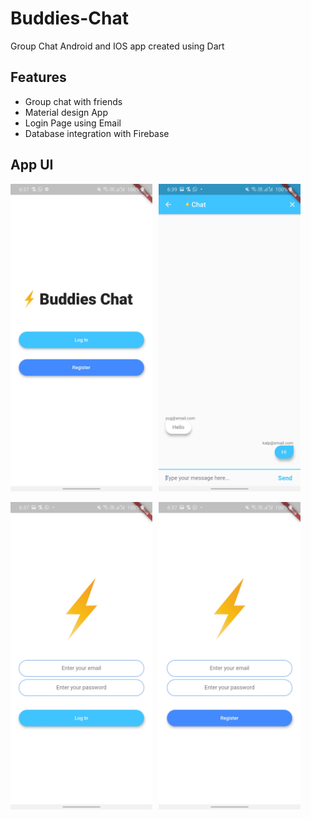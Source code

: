 # Buddies-Chat
Group Chat Android and IOS app created using Dart

## Features
* Group chat with friends
* Material design App
* Login Page using Email
* Database integration with Firebase

## App UI
<img src="./images/home.jpg" alt="Home" width="45%" style="float:left; padding-right:10px"/> <img src="./images/chat.jpg" alt="Chat" width="45%"/>

<img src="./images/login.jpg" alt="Login" width="45%" style="float:left; padding-right:10px"/> <img src="./images/register.jpg" alt="Register" width="45%"/>



